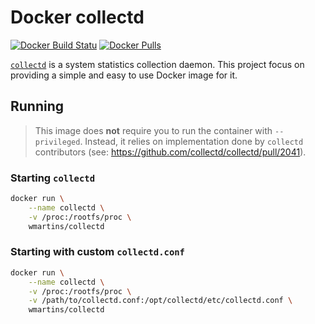 # Docker collectd

[![Docker Build
Statu](https://img.shields.io/docker/build/wmartins/collectd.svg)](https://hub.docker.com/r/wmartins/collectd/)
[![Docker
Pulls](https://img.shields.io/docker/pulls/wmartins/collectd.svg)](https://hub.docker.com/r/wmartins/collectd/)

[`collectd`](https://github.com/collectd/collectd) is a system statistics
collection daemon. This project focus on providing a simple and easy to use
Docker image for it.

## Running

> This image does **not** require you to run the container with `--privileged`.
> Instead, it relies on implementation done by `collectd` contributors (see:
> https://github.com/collectd/collectd/pull/2041).

### Starting `collectd`

```bash
docker run \
    --name collectd \
    -v /proc:/rootfs/proc \
    wmartins/collectd
```

### Starting with custom `collectd.conf`

```bash
docker run \
    --name collectd \
    -v /proc:/rootfs/proc \
    -v /path/to/collectd.conf:/opt/collectd/etc/collectd.conf \
    wmartins/collectd
```
